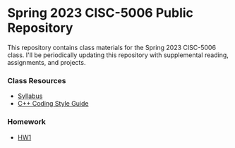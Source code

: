 # Spring 2023 CISC-5006 Public Repository

This repository contains class materials for the Spring 2023 CISC-5006 class. I'll be periodically updating this repository with supplemental reading, assignments, and projects.

### Class Resources

- [Syllabus](/Syllabus.pdf)
- [C++ Coding Style Guide](/cpp-style-guide.md)

### Homework

- [HW1](/CISC-5006-HW1.md)

